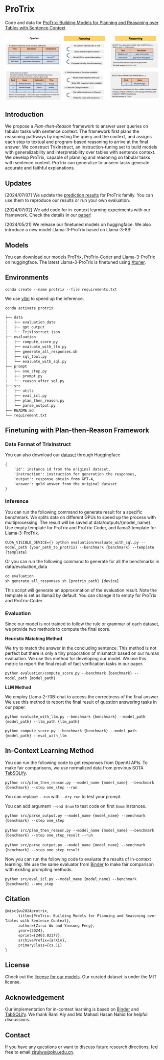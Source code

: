 # ProTrix
Code and data for [ProTrix: Building Models for Planning and Reasoning over Tables with Sentence Context](https://arxiv.org/pdf/2403.02177.pdf)

![Plan-then-Reason](framework.png)

## Introduction
We propose a *Plan-then-Reason* framework to answer user queries on tabular tasks with sentence context. The framework first plans the reasoning pathways by ingesting the query and the context, and assigns each step to textual and program-based reasoning to arrive at the final answer. We construct TrixInstruct, an instruction-tuning set to build models with generalizability and interpretability over tables with sentence context. We develop ProTrix, capable of planning and reasoning on tabular tasks with sentence context. ProTrix can generalize to unseen tasks generate accurate and faithful explanations.

## Updates
[2024/07/07] We update the [prediction results](https://github.com/WilliamZR/ProTrix/tree/main/data/protrix_output) for ProTrix family. You can use them to reproduce our results or run your own evaluation.

[2024/07/02] We add code for in-context learning experiments with our framework. Check the details in our [paper]((https://arxiv.org/pdf/2403.02177.pdf))!

[2024/05/21] We release our finetuned models on huggingface. We also introduce a new model Llama-3-ProTrix based on Llama-3-8B!

## Models
You can download our models [ProTrix](https://huggingface.co/pkupie/ProTrix), [ProTrix-Coder](https://huggingface.co/pkupie/ProTrix-Coder) and [Llama-3-ProTrix](https://huggingface.co/pkupie/Llama-3-ProTrix) on huggingface. The latest Llama-3-ProTrix is finetuned using [Xtuner](https://github.com/InternLM/xtuner).

## Environments
```
conda create --name protrix --file requirements.txt
```
We use [vllm](https://github.com/vllm-project/vllm) to speed up the inference. 
```
conda activate protrix
```
```
├── data
│   ├── evaluation_data
│   ├── gpt_output
│   └── TrixInstruct.json
├── evaluation
│   ├── compute_score.py
│   ├── evaluate_with_llm.py
│   ├── generate_all_responses.sh
│   ├── sql_tool.py
│   └── evaluate_with_sql.py
├── prompt
│   ├── one_step.py
│   ├── prompt.py
│   └── reason_after_sql.py
├── src
│   ├── utils
|   ├── eval_icl.py
│   ├── plan_then_reason.py
│   └── parse_output.py
├── README.md
└── requirement.txt
```
## Finetuning with Plan-then-Reason Framework
### Data Format of TrixInstruct
You can also download our [dataset](https://huggingface.co/datasets/pkupie/TrixInstruct) through Huggingface
```
{
    'id': instance id from the original dataset,
    'instruction': instruction for generation the responses,
    'output': response obtain from GPT-4,
    'answer': gold answer from the original dataset
}
```

### Inference
You can run the following command to generate result for a specific benchmark. We splits data on different GPUs to speed up the process with multiprocessing. The result will be saved at data/outputs/{model_name}. Use empty template for ProTrix and ProTrix-Coder, and llama3 template for Llama-3-ProTrix.
```
CUDA_VISIBLE_DEVICE={} python evaluation/evaluate_with_sql.py --model_path {your_path_to_protrix} --benchmark {benchmark} --template {template}
```
Or you can run the following command to generate for all the benchmarks in data/evaluation_data
```
cd evaluation
sh generate_all_responses.sh {protrix_path} {device}
```
This script will generate an approximation of the evaluation result. Note the template is set as llama3 by default. You can change it to empty for ProTrix and ProTrix-Coder.
### Evaluation
Since our model is not trained to follow the rule or grammar of each dataset, we provide two methods to compute the final score.

**Heuristic Matching Method**

We try to match the answer in the concluding sentence. This method is not perfect but there is only a tiny proporation of mismatch based on our human evaluation. We use this method for developing our model. We use this metric to report the final result of fact verification tasks in our paper.
```
python evaluation/compute_score.py --benchmark {benchmark} --model_path {model_path}
```
**LLM Method**

We employ Llama-2-70B-chat to access the correctness of the final answer. We use this method to report the final result of question answering tasks in our paper.
```
python evaluate_with_llm.py --benchmark {benchmark} --model_path {model_path} --llm_path {llm_path}
```
```
python compute_score.py --benchmark {benchmark} --model_path {model_path} --eval_with_llm
```

## In-Context Learning Method
You can run the following code to get responses from OpenAI APIs. To make fair comparisons, we use normalized data from previous SOTA [TabSQLify](https://github.com/mahadi-nahid/TabSQLify).
```
python src/plan_then_reason.py --model_name {model_name} --benchmark {benchmark} --step one_step --run
```
You can replace `--run` with `--dry_run` to test your prompt.

You can add argument `--end $num` to test code on first `$num` instances.
```
python src/parse_output.py --model_name {model_name} --benchmark {benchmark} --step one_step

python src/plan_then_reason.py --model_name {model_name} --benchmark {benchmark} --step one_step_result --run

python src/parse_output.py --model_name {model_name} --benchmark {benchmark} --step one_step_result
```
Now you can run the following code to evaluate the results of in-context learning. We use the same evaluator from [Binder](https://github.com/xlang-ai/Binder) to make fair comparison with existing prompting methods.
```
python src/eval_icl.py --model_name {model_name} --benchmark {benchmark} --one_step
```
## Citation 
```
@misc{wu2024protrix,
      title={ProTrix: Building Models for Planning and Reasoning over Tables with Sentence Context}, 
      author={Zirui Wu and Yansong Feng},
      year={2024},
      eprint={2403.02177},
      archivePrefix={arXiv},
      primaryClass={cs.CL}
}
```

## License
Check out the [license for our models](https://github.com/facebookresearch/llama/blob/main/LICENSE). Our curated dataset is under the MIT license.

## Acknowledgement
Our implementation for in-context learning is based on [Binder](https://github.com/xlang-ai/Binder) and [TabSQLify](https://github.com/mahadi-nahid/TabSQLify). We thank Rami Aly and Md Mahadi Hasan Nahid for helpful discussions.

## Contact
If you have any questions or want to discuss future research directions, feel free to email ziruiwu@pku.edu.cn.